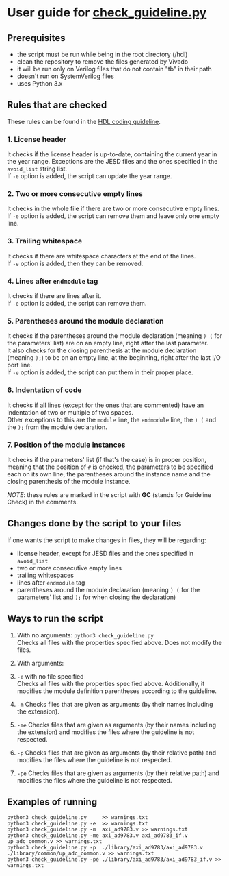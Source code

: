 # User guide for [check_guideline.py](https://github.com/analogdevicesinc/hdl/tree/main/.github/scripts/check_guideline.py)

## Prerequisites

* the script must be run while being in the root directory (/hdl)
* clean the repository to remove the files generated by Vivado
* it will be run only on Verilog files that do not contain "tb" in their path
* doesn't run on SystemVerilog files
* uses Python 3.x

## Rules that are checked

These rules can be found in the [HDL coding guideline](https://github.com/analogdevicesinc/hdl/blob/main/docs/hdl_coding_guideline.md).

### 1. License header

It checks if the license header is up-to-date, containing the current year in
the year range. Exceptions are the JESD files and the ones specified in the
`avoid_list` string list.  
If `-e` option is added, the script can update the year range.

### 2. Two or more consecutive empty lines

It checks in the whole file if there are two or more consecutive empty lines.  
If `-e` option is added, the script can remove them and leave only one empty line.

### 3. Trailing whitespace

It checks if there are whitespace characters at the end of the lines.  
If `-e` option is added, then they can be removed.

### 4. Lines after `endmodule` tag

It checks if there are  lines after it.  
If `-e` option is added, the script can remove them.

### 5. Parentheses around the module declaration

It checks if the parentheses around the module declaration (meaning `) (` for
the parameters' list) are on an empty line, right after the last parameter.  
It also checks for the closing parenthesis at the module declaration (meaning `);`)
to be on an empty line, at the beginning, right after the last I/O port line.  
If `-e` option is added, the script can put them in their proper place.

### 6. Indentation of code

It checks if all lines (except for the ones that are commented) have an indentation 
of two or multiple of two spaces.  
Other exceptions to this are the `module` line, the `endmodule` line, the `) (` 
and the `);` from the module declaration.

### 7. Position of the module instances

It checks if the parameters' list (if that's the case) is in proper position, 
meaning that the position of `#` is checked, the parameters to be specified each 
on its own line, the parentheses around the instance name and the closing parenthesis 
of the module instance.

_NOTE_: these rules are marked in the script with **GC** (stands for Guideline Check) 
in the comments.

## Changes done by the script to your files

If one wants the script to make changes in files, they will be regarding:
* license header, except for JESD files and the ones specified in `avoid_list`
* two or more consecutive empty lines
* trailing whitespaces
* lines after `endmodule` tag
* parentheses around the module declaration (meaning `) (` for the parameters'
  list and `);` for when closing the declaration)

## Ways to run the script

1. With no arguments: `python3 check_guideline.py`  
Checks all files with the properties specified above. 
Does not modify the files.

2. With arguments:
  1. `-e` with no file specified  
    Checks all files with the properties specified above. Additionally, 
    it modifies the module definition parentheses according to the guideline.

  2. `-m`
    Checks files that are given as arguments (by their names including the
    extension).

  3. `-me`
    Checks files that are given as arguments (by their names including the
    extension) and modifies the files where the guideline is not respected.

  4. `-p`
    Checks files that are given as arguments (by their relative path) and
    modifies the files where the guideline is not respected.

  5. `-pe`
    Checks files that are given as arguments (by their relative path) and
    modifies the files where the guideline is not respected.

## Examples of running

```
python3 check_guideline.py     >> warnings.txt
python3 check_guideline.py -e  >> warnings.txt
python3 check_guideline.py -m  axi_ad9783.v >> warnings.txt
python3 check_guideline.py -me axi_ad9783.v axi_ad9783_if.v up_adc_common.v >> warnings.txt
python3 check_guideline.py -p  ./library/axi_ad9783/axi_ad9783.v ./library/common/up_adc_common.v >> warnings.txt
python3 check_guideline.py -pe ./library/axi_ad9783/axi_ad9783_if.v >> warnings.txt
```
